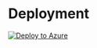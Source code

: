﻿# Deployment
[![Deploy to Azure](https://azuredeploy.net/deploybutton.png)](https://portal.azure.com/#create/Microsoft.Template/uri/https%3A%2F%2Fraw.githubusercontent.com%2Fmiartem%2FFunctions%2Fmaster%2FEXP.Functions%2FEXP.Functions.ImageResizer%2FDeployment%2Ftemplate.json)
